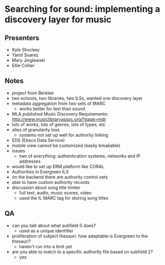 Searching for sound: implementing a discovery layer for music
============================

Presenters
----------

- Kyle Shockey
- Yamil Suarez
- Mary Jinglewski
- Ellie Collier

Notes
-----

- project from Berklee
- two schools, two libraries, two ILSs, wanted one discovery layer
- metadata aggregation from two sets of MARC
	- works better for text than sound
- MLA published Music Discovery Requirements: http://www.musiclibraryassoc.org/?page=mdr
- lots of works, lots of genres, lots of types, etc
- sites of granularity loss
	- systems not set up well for authority linking
- EDS (Ebsco Data Service)
- mobile view cannot be customized (easily breakable)
- issues
	- two of everything: authentication systems, networks and IP addresses
- would like to set up ERM platform like CORAL
- Authorities in Evergreen ILS
- on the backend there are authority control sets
- able to have custom authority records
- discussion about song title limiter
	- full text, audio, music scores, video
	- used the IL MARC tag for storing song titles

QA
--

- can you talk about what subfield 0 does?
	- used as a unique identifier
- proliferation of subject thesauri. how adaptable is Evergreen to the thesauri?
	- haven't run into a limit yet
- are you able to match to a specific authority file based on subfield 2?
	- yes
